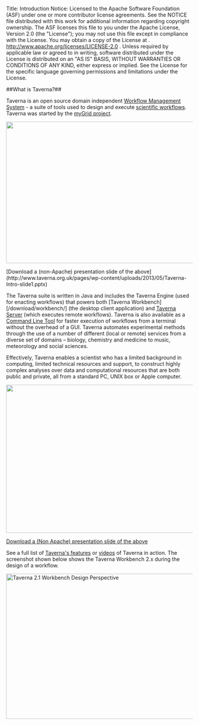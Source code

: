 Title:     Introduction
Notice:    Licensed to the Apache Software Foundation (ASF) under one
           or more contributor license agreements.  See the NOTICE file
           distributed with this work for additional information
           regarding copyright ownership.  The ASF licenses this file
           to you under the Apache License, Version 2.0 (the
           "License"); you may not use this file except in compliance
           with the License.  You may obtain a copy of the License at
           .
             http://www.apache.org/licenses/LICENSE-2.0
           .
           Unless required by applicable law or agreed to in writing,
           software distributed under the License is distributed on an
           "AS IS" BASIS, WITHOUT WARRANTIES OR CONDITIONS OF ANY
           KIND, either express or implied.  See the License for the
           specific language governing permissions and limitations
           under the License.

##What is Taverna?##

Taverna is an open source domain independent
   [Workflow Management System](/introduction/what-is-a-workflow-management-system) -
   a suite of tools used to design and execute
   [scientific workflows](/introduction/why-use-workflows).
Taverna was started by the [myGrid project](http://www.mygrid.org.uk).

<p class="row text-center">
<a href="/img/Taverna_Intro_slide1.png">
   <img width="680" height="382" title="Taverna_Intro_slide1" src="/img/Taverna_Intro_slide1.png"
        alt="" usemap="#tavernamap" /></a></p>
<p>        
<map name="tavernamap">
<area shape="rect" coords="200,100,300,193"
   href="http://www.taverna.org.uk/download/workbench/" alt="Taverna Workbench" />
<area shape="rect" coords="316,102,415,196"
   href="http://www.taverna.org.uk/developers/work-in-progress/taverna-lite/" alt="Taverna Lite" />
<area shape="rect" coords="100,143,184,188" href="http://www.panacea-lr.eu/" alt="Panacea" />
<area shape="rect" coords="3,137,98,177" href="http://www.biocatalogue.org/" alt="Biocatalogue" />
<area shape="rect" coords="14,184,169,218"
   href="https://www.biodiversitycatalogue.org/" alt="Bio Diversity Catalogue" />
<area shape="rect" coords="26,69,181,107" href="http://www.myexperiment.org/" alt="My Experiment" />
<area shape="rect" coords="28,264,86,308" href="http://soaplab.sourceforge.net/soaplab1/" alt="SoapLab" />
<area shape="rect" coords="84,268,177,301" href="http://www.unicore.eu/" alt="UNICORE" />
<area shape="rect" coords="29,300,80,335" href="http://www.r-project.org/" alt="R Project" />
<area shape="rect" coords="80,300,131,335" href="http://www.biomart.org/" alt="Biomart" />
<area shape="rect" coords="131,300,182,335" href="http://www.beanshell.org/" alt="BeanShell" />
<area shape="rect" coords="38,337,101,379" href="http://sadiframework.org/content/" alt="SADI" />
<area shape="rect" coords="120,332,166,374" href="http://office.microsoft.com/en-gb/excel/" alt="Excel" />
<area shape="rect" coords="632,165,678,207" href="http://office.microsoft.com/en-gb/excel/" alt="Excel" />
<area shape="rect" coords="478,87,554,145" href="http://www.biovel.eu/" alt="Biovel" />
<area shape="rect" coords="584,83,646,138" href="http://www.evo-uk.org/" alt="EVO" />
<area shape="rect" coords="436,164,537,209" href="https://main.g2.bx.psu.edu/" alt="Galaxy" />
<area shape="rect" coords="536,161,637,206"
   href="http://code.google.com/p/google-refine/" alt="Google Refine" />
<area shape="rect" coords="194,216,313,285"
   href="/documentation/taverna-2-x/provenance/" alt="Provenance" />
<area shape="rect" coords="194,279,313,341"
   href="http://www.taverna.org.uk/developers/work-in-progress/components/" alt="Taverna Components" />
<area shape="rect" coords="321,215,427,292"
   href="/documentation/taverna-2-x/server/" alt="Taverna Server" />
<area shape="rect" coords="319,283,425,341"
   href="/developers/work-in-progress/interaction/" alt="Interaction Server" />
<area shape="rect" coords="434,221,552,288"
   href="/developers/work-in-progress/taverna-player/" alt="Taverna Player" />
<area shape="rect" coords="554,222,678,290"
   href="download/server/2-2/" alt="Taverna Virtual Machine" />
<area shape="rect" coords="434,284,558,352"
   href="/download/command-line-tool/" alt="Command Line Tool" />
<area shape="rect" coords="560,290,678,358"
   href="http://www.osgi.org/Main/HomePage" alt="OSGi Alliance" />
<area shape="rect" coords="200,344,422,380"
   href="/documentation/faq/security/" alt="Security" />
</map>
</p>

<p class="row text-center">
[Download a (non-Apache) presentation slide of the above](http://www.taverna.org.uk/pages/wp-content/uploads/2013/05/Taverna-Intro-slide1.pptx)
 </p>

The Taverna suite is written in Java and includes the Taverna Engine
   (used for enacting workflows) that powers both
   [Taverna Workbench][/download/workbench/] (the desktop client application) and
   [Taverna Server](/documentation/server/)
   (which executes remote workflows).
Taverna is also available as a [Command Line Tool](/documentation/command-line-tool/)
   for faster execution of workflows from a terminal without the overhead of a GUI.
Taverna automates experimental methods through the use of a number of different (local or remote) services from
   a diverse set of domains &#8211; biology, chemistry and medicine to music, meteorology and social sciences.

Effectively, Taverna enables a scientist who has a limited background in computing,
   limited technical resources and support,
   to construct highly complex analyses over data and computational resources that are both public and private,
   all from a standard PC, UNIX box or Apple computer.

<p class="row text-center">
<a href="/img/Taverna_Spectrum_Slide.png">
    <img title="Taverna_Spectrum_Slide" src="/img/Taverna_Spectrum_Slide.png" alt="" width="680" height="400" />
    </a>
</p>

<p class="row text-center">
<a href="http://www.taverna.org.uk/pages/wp-content/uploads/2013/05/Taverna_Spectrum_Slide.pptx">Download a (Non Apache) presentation slide of the above</a>
</p>

See a full list of [Taverna's features](/introduction/taverna-features) or
   [videos](/documentation/videos/) of Taverna in action.
The screenshot shown below shows the Taverna Workbench 2.x during the design of a workflow.

<p class="row text-center">
<img src="/img/Taverna_Workbench.png" alt="Taverna 2.1 Workbench Design Perspective" width="606" height="392" />
</p>
